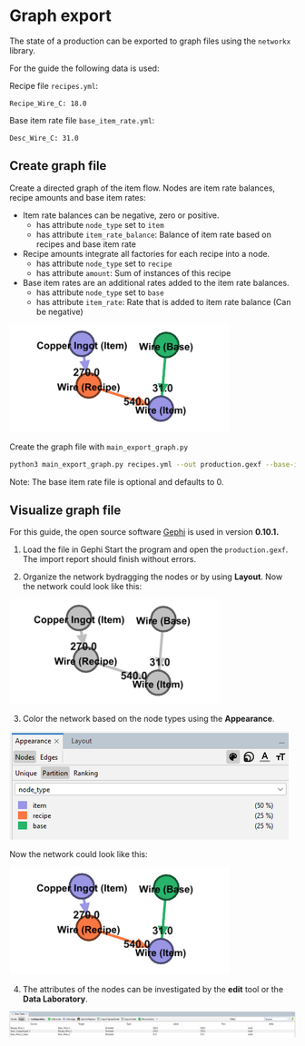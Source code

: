 # Graph export

The state of a production can be exported to graph files using the `networkx` library.

For the guide the following data is used:

Recipe file `recipes.yml`:
```
Recipe_Wire_C: 18.0
```

Base item rate file `base_item_rate.yml`:
```
Desc_Wire_C: 31.0
```

## Create graph file
Create a directed graph of the item flow. Nodes are item rate balances, recipe amounts and base item rates:
- Item rate balances can be negative, zero or positive.
    - has attribute `node_type` set to `item`
    - has attribute `item_rate_balance`: Balance of item rate based on recipes and base item rate
- Recipe amounts integrate all factories for each recipe into a node.
    - has attribute `node_type` set to `recipe`
    - has attribute `amount`: Sum of instances of this recipe
- Base item rates are an additional rates added to the item rate balances.
    - has attribute `node_type` set to `base`
    - has attribute `item_rate`: Rate that is added to item rate balance (Can be negative)

![node network types](./node_network_types_colored.png)

Create the graph file with `main_export_graph.py`

```bash
python3 main_export_graph.py recipes.yml --out production.gexf --base-item-rate-file base_item_rate.yml
```

Note: The base item rate file is optional and defaults to 0.

## Visualize graph file
For this guide, the open source software [Gephi](https://gephi.org/) is used in version **0.10.1.**

1. Load the file in Gephi
Start the program and open the `production.gexf`. The import report should finish without errors.

2. Organize the network bydragging the nodes or by using **Layout**. Now the network could look like this:

![Network](node_network_types_grey.png)

3. Color the network based on the node types using the **Appearance**.

![Color by partition menu](color_by_partition_menu.png)

Now the network could look like this:


![Colored Network](./node_network_types_colored.png)

4. The attributes of the nodes can be investigated by the **edit** tool or the **Data Laboratory**.

![alt text](data_laboratory_edges.png)